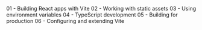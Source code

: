 01 - Building React apps with Vite
02 - Working with static assets
03 - Using environment variables
04 - TypeScript development
05 - Building for production
06 - Configuring and extending Vite

